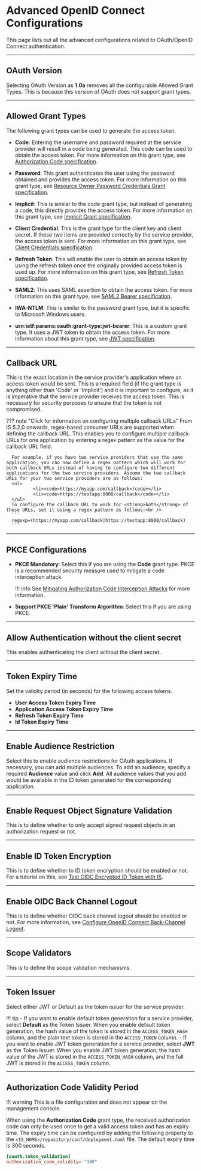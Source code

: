 # Advanced OpenID Connect Configurations

This page lists out all the advanced configurations related to OAuth/OpenID Connect authentication. 


--- 

## OAuth Version 
Selecting OAuth Version as **1.0a** removes all the configurable Allowed Grant Types. This is because this version of OAuth does not support grant types.

---
## Allowed Grant Types
The following grant types can be used to generate the access token.

- **Code**: Entering the username and password required at the service provider will result in a code being generated. This code can be used to obtain the access token. For more information on this grant type, see [Authorization Code specification](https://tools.ietf.org/html/rfc6749#section-4.1).

- **Password**: This grant authenticates the user using the password obtained and provides the access token. For more information on this grant type, see [Resource Owner Password Credentials Grant specification](https://tools.ietf.org/html/rfc6749#section-4.3).

- **Implicit**: This is similar to the code grant type, but instead of generating a code, this directly provides the access token. For more information on this grant type, see [Implicit Grant specification](https://tools.ietf.org/html/rfc6749#section-4.2).

- **Client Credential**: This is the grant type for the client key and client secret. If these two items are provided correctly by the service provider, the access token is sent. For more information on this grant type, see [Client Credentials specification](https://tools.ietf.org/html/rfc6749#section-4.4).

- **Refresh Token**: This will enable the user to obtain an access token by using the refresh token once the originally provided access token is used up. For more information on this grant type, see [Refresh Token specification](https://tools.ietf.org/html/rfc6749#section-1.5).

- **SAML2**: This uses SAML assertion to obtain the access token. For more information on this grant type, see [SAML2 Bearer specification](https://tools.ietf.org/id/draft-ietf-oauth-saml2-bearer-23.txt).

- **IWA-NTLM**: This is similar to the password grant type, but it is specific to Microsoft Windows users.

- **urn:ietf:params:oauth:grant-type:jwt-bearer**: This is a custom grant type. It uses a JWT token to obtain the access token. For more information about this grant type, see [JWT specification](https://tools.ietf.org/html/rfc7523).

---

## Callback URL
This is the exact location in the service provider's application where an access token would be sent. This is a required field (if the grant type is anything other than 'Code' or 'Implicit') and it is important to configure, as it is imperative that the service provider receives the access token. This is necessary for security purposes to ensure that the token is not compromised.

??? note "Click for information on configuring multiple callback URLs"
     From IS 5.2.0 onwards, regex-based consumer URLs are supported when defining the callback URL. This enables you to configure multiple callback URLs for one application by entering a regex pattern as the value for the callback URL field.

      For example, if you have two service providers that use the same application, you can now define a regex pattern which will work for both callback URLs instead of having to configure two different applications for the two service providers. Assume the two callback URLs for your two service providers are as follows:
      <ul>
              <li><code>https://myapp.com/callback</code></li>
              <li><code>https://testapp:8000/callback</code></li>
      </ul>
      To configure the callback URL to work for <strong>both</strong> of these URLs, set it using a regex pattern as follows:<br />
      ```
      regexp=(https://myapp.com/callback|https://testapp:8000/callback)
      ```

---

## PKCE Configurations

- **PKCE Mandatory**: Select this if you are using the <strong>Code</strong> grant type. PKCE is a recommended security measure used to mitigate a code interception attack. 

    !!! info
        See [Mitigating Authorization Code Interception Attacks](../../../deploy/mitigate-attacks/mitigate-authorization-code-interception-attacks/) for more information.

- **Support PKCE 'Plain' Transform Algorithm**: Select this if you are using PKCE.

---

## Allow Authentication without the client secret

This enables authenticating the client without the client secret.

----

## Token Expiry Time

Set the validity period (in seconds) for the following access tokens. 

- **User Access Token Expiry Time**
- **Application Access Token Expiry Time**
- **Refresh Token Expiry Time**
- **Id Token Expiry Time**

-----

## Enable Audience Restriction

Select this to enable audience restrictions for OAuth applications. If necessary, you can add multiple audiences. To add an audience, specify a required **Audience** value and click **Add**. All audience values that you add would be available in the ID token generated for the corresponding application.

----

## Enable Request Object Signature Validation

This is to define whether to only accept signed request objects in an authorization request or not. 
<!--- For more information, see [Enforcing Signature Validation for Request Objects](insertlink).-->

----

## Enable ID Token Encryption

This is to define whether to ID token encryption should be enabled or not. For a tutorial on this, see [Test OIDC Encrypted ID Token with IS](../../../guides/login/oidc-token-encryption/).

----

## Enable OIDC Back Channel Logout

This is to define whether OIDC back channel logout should be enabled or not. For more information, see [Configure OpenID Connect Back-Channel Logout](../../../guides/login/oidc-backchannel-logout/).

----

## Scope Validators

This is to define the scope validation mechanisms. 
<!--- For more information on XACML scope validation, see [Validating the Scope of OAuth Access Tokens using XACML Policies](insertlink).-->

----

## Token Issuer

Select either JWT or Default as the token issuer for the service provider.

!!! tip
    - If you want to enable default token generation for a service provider, select **Default** as the Token Issuer. 
      When you enable default token generation, the hash value of the token is stored in the `ACCESS_TOKEN_HASH `column, and the plain text token is stored in the `ACCESS_TOKEN` column. 
    - If you want to enable JWT token generation for a service provider, select **JWT** as the Token Issuer.
      When you enable JWT token generation, the hash value of the JWT is stored in the `ACCESS_TOKEN_HASH` column, and the full JWT is stored in the `ACCESS_TOKEN` column.

---

## Authorization Code Validity Period

!!! warning
    This is a file configuration and does not appear on the management console.

When using the **Authorization Code** grant type, the received authorization code can only be used once to get a valid access token and has an expiry time. The expiry time can be configured by adding the following property to the `<IS_HOME>/repository/conf/deployment.toml` file. The default expiry time is 300 seconds.

``` toml
[oauth.token_validation]
authorization_code_validity= "300"
```
